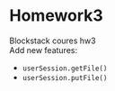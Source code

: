 # Homework3
Blockstack coures hw3  
Add new features:  

- `userSession.getFile()`
- `userSession.putFile()`